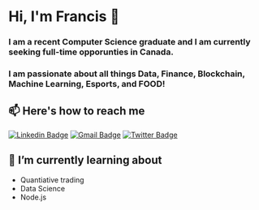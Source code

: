 # Hi, I'm Francis 👋

### I am a recent Computer Science graduate and I am currently seeking full-time opporunties in Canada.
### I am passionate about all things Data, Finance, Blockchain, Machine Learning, Esports, and FOOD!



## 📫 Here's how to reach me
[![Linkedin Badge](https://img.shields.io/badge/-Francisw-blue?style=flat-square&logo=Linkedin&logoColor=white&link=https://www.linkedin.com/in/francis-w-79199312a/)](https://www.linkedin.com/in/francis-w-79199312a/)
[![Gmail Badge](https://img.shields.io/badge/Fwan1999@gmail.com-c14438?style=flat-square&logo=Gmail&logoColor=white&link=mailto:Fwan1999@gmail.com)](mailto:Fwan1999@gmail.com)
[![Twitter Badge](https://img.shields.io/badge/@oFwano-blue?style=flat-square&logo=Twitter&logoColor=white&link=https://twitter.com/oFwano)](https://twitter.com/oFwano)


## 🌱 I’m currently learning about
- Quantiative trading 
- Data Science
- Node.js

<!---
oFwano/oFwano is a ✨ special ✨ repository because its `README.md` (this file) appears on your GitHub profile.
You can click the Preview link to take a look at your changes.
--->
